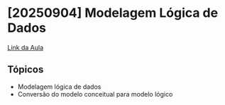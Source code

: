 # [20250904] Modelagem Lógica de Dados

[Link da Aula](https://www.notion.so/20250904-Modelagem-L-gica-de-Dados-257256ceaea780a48698cf46401968ed?pvs=21)

## Tópicos

- Modelagem lógica de dados
- Conversão do modelo conceitual para modelo lógico

